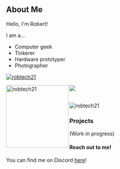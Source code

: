 ## About Me

Hello, I'm Robert!

I am a...

* Computer geek
* Tinkerer
* Hardware prototyper
* Photographer

<p align="left"> <a href="https://github.com/ryo-ma/github-profile-trophy"><img src="https://github-profile-trophy.vercel.app/?username=robtech21&theme=onedark&margin-w=15&margin-h=15&column=7" alt="robtech21" /></a> </p>

<div>
<img height="170" align="left" src="https://github-readme-stats.vercel.app/api?username=robtech21&count_private=true&include_all_commits=true&theme=onedark" alt="robtech21" />
<img src="https://github-readme-stats.vercel.app/api/top-langs/?username=robtech21&layout=compact&theme=onedark&langs_count=15" />
</div>

<br/>

<p align="left"> <img src="https://komarev.com/ghpvc/?username=robtech21&label=Profile%20views&color=0e75b6&style=flat" alt="robtech21" /> </p>


### Projects

(Work in progress)

#### Reach out to me!

You can find me on Discord [here](https://discord.com/users/414885646490927124)!
<!--
**robtech21/robtech21** is a ✨ _special_ ✨ repository because its `README.md` (this file) appears on your GitHub profile.
Here are some ideas to get you started:

- 🔭 I’m currently working on ...
- 🌱 I’m currently learning ...
- 👯 I’m looking to collaborate on ...
- 🤔 I’m looking for help with ...
- 💬 Ask me about ...
- 📫 How to reach me: ...
- 😄 Pronouns: ...
- ⚡ Fun fact: ...
-->
